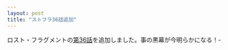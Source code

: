 ```yaml
---
layout: post
title: "ストフラ36話追加"
---
```

ロスト・フラグメントの[第36話](/novel/lost-fragment/36.html)を追加しました。事の黒幕が今明らかになる！-